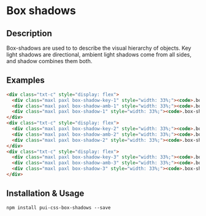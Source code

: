 # Box shadows

## Description

Box-shadows are used to to describe the visual hierarchy of objects. Key light shadows are directional, ambient light shadows come from all sides, and shadow combines them both.

## Examples

```html
<div class="txt-c" style="display: flex">
  <div class="maxl paxl box-shadow-key-1" style="width: 33%;"><code>.box-shadow-key-1</code></div>
  <div class="maxl paxl box-shadow-amb-1" style="width: 33%;"><code>.box-shadow-amb-1</code></div>
  <div class="maxl paxl box-shadow-1" style="width: 33%;"><code>.box-shadow-1</code></div>
</div>
<div class="txt-c" style="display: flex">
  <div class="maxl paxl box-shadow-key-2" style="width: 33%;"><code>.box-shadow-key-2</code></div>
  <div class="maxl paxl box-shadow-amb-2" style="width: 33%;"><code>.box-shadow-amb-2</code></div>
  <div class="maxl paxl box-shadow-2" style="width: 33%;"><code>.box-shadow-2</code></div>
</div>
<div class="txt-c" style="display: flex">
  <div class="maxl paxl box-shadow-key-3" style="width: 33%;"><code>.box-shadow-key-3</code></div>
  <div class="maxl paxl box-shadow-amb-3" style="width: 33%;"><code>.box-shadow-amb-3</code></div>
  <div class="maxl paxl box-shadow-3" style="width: 33%;"><code>.box-shadow-3</code></div>
</div>
```

## Installation & Usage

`npm install pui-css-box-shadows --save`
